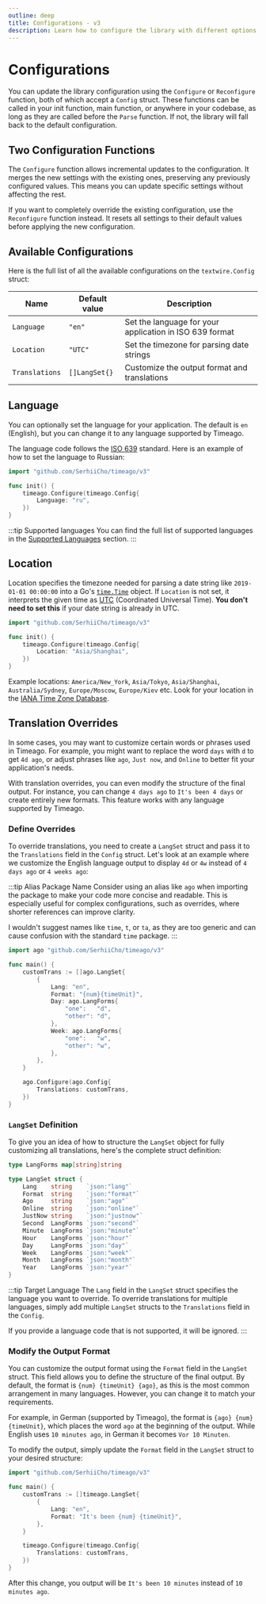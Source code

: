 ```yaml
---
outline: deep
title: Configurations - v3
description: Learn how to configure the library with different options like language, location, and translations
---
```


# Configurations
You can update the library configuration using the `Configure` or `Reconfigure` function, both of which accept a `Config` struct. These functions can be called in your init function, main function, or anywhere in your codebase, as long as they are called before the `Parse` function. If not, the library will fall back to the default configuration.

## Two Configuration Functions
The `Configure` function allows incremental updates to the configuration. It merges the new settings with the existing ones, preserving any previously configured values. This means you can update specific settings without affecting the rest.

If you want to completely override the existing configuration, use the `Reconfigure` function instead. It resets all settings to their default values before applying the new configuration.

## Available Configurations
Here is the full list of all the available configurations on the `textwire.Config` struct:

| Name | Default value | Description |
| --- | --- | --- |
| `Language` | `"en"` | Set the language for your application in ISO 639 format |
| `Location` | `"UTC"` | Set the timezone for parsing date strings |
| `Translations` | `[]LangSet{}` | Customize the output format and translations |

## Language
You can optionally set the language for your application. The default is `en` (English), but you can change it to any language supported by Timeago.

The language code follows the [ISO 639](https://en.wikipedia.org/wiki/List_of_ISO_639_language_codes) standard. Here is an example of how to set the language to Russian:

```go
import "github.com/SerhiiCho/timeago/v3"

func init() {
    timeago.Configure(timeago.Config{
        Language: "ru",
    })
}
```

:::tip Supported languages
You can find the full list of supported languages in the [Supported Languages](/v3/what-is-timeago.html#supported-languages) section.
:::

## Location
Location specifies the timezone needed for parsing a date string like `2019-01-01 00:00:00` into a Go's [`time.Time`](https://pkg.go.dev/time) object. If `Location` is not set, it interprets the given time as [UTC](https://en.wikipedia.org/wiki/Coordinated_Universal_Time) (Coordinated Universal Time). **You don't need to set this** if your date string is already in UTC.

```go
import "github.com/SerhiiCho/timeago/v3"

func init() {
    timeago.Configure(timeago.Config{
        Location: "Asia/Shanghai",
    })
}
```

Example locations: `America/New_York`, `Asia/Tokyo`, `Asia/Shanghai`, `Australia/Sydney`, `Europe/Moscow`, `Europe/Kiev` etc. Look for your location in the [IANA Time Zone Database](https://en.wikipedia.org/wiki/List_of_tz_database_time_zones).

## Translation Overrides
In some cases, you may want to customize certain words or phrases used in Timeago. For example, you might want to replace the word `days` with `d` to get `4d ago`, or adjust phrases like `ago`, `Just now`, and `Online` to better fit your application's needs.

With translation overrides, you can even modify the structure of the final output. For instance, you can change `4 days ago` to `It's been 4 days` or create entirely new formats. This feature works with any language supported by Timeago.

### Define Overrides
To override translations, you need to create a `LangSet` struct and pass it to the `Translations` field in the `Config` struct. Let's look at an example where we customize the English language output to display `4d` or `4w` instead of `4 days ago` or `4 weeks ago`:

:::tip Alias Package Name
Consider using an alias like `ago` when importing the package to make your code more concise and readable. This is especially useful for complex configurations, such as overrides, where shorter references can improve clarity.

I wouldn't suggest names like `time`, `t`, or `ta`, as they are too generic and can cause confusion with the standard `time` package.
:::

```go
import ago "github.com/SerhiiCho/timeago/v3"

func main() {
    customTrans := []ago.LangSet{
        {
            Lang: "en",
            Format: "{num}{timeUnit}",
            Day: ago.LangForms{
                "one":   "d",
                "other": "d",
            },
            Week: ago.LangForms{
                "one":   "w",
                "other": "w",
            },
        },
    }

    ago.Configure(ago.Config{
        Translations: customTrans,
    })
}
```

### `LangSet` Definition
To give you an idea of how to structure the `LangSet` object for fully customizing all translations, here's the complete struct definition:

```go
type LangForms map[string]string

type LangSet struct {
	Lang    string    `json:"lang"`
	Format  string    `json:"format"`
	Ago     string    `json:"ago"`
	Online  string    `json:"online"`
	JustNow string    `json:"justnow"`
	Second  LangForms `json:"second"`
	Minute  LangForms `json:"minute"`
	Hour    LangForms `json:"hour"`
	Day     LangForms `json:"day"`
	Week    LangForms `json:"week"`
	Month   LangForms `json:"month"`
	Year    LangForms `json:"year"`
}
```

:::tip Target Language
The `Lang` field in the `LangSet` struct specifies the language you want to override. To override translations for multiple languages, simply add multiple `LangSet` structs to the `Translations` field in the `Config`.

If you provide a language code that is not supported, it will be ignored.
:::

### Modify the Output Format
You can customize the output format using the `Format` field in the `LangSet` struct. This field allows you to define the structure of the final output. By default, the format is `{num} {timeUnit} {ago}`, as this is the most common arrangement in many languages. However, you can change it to match your requirements.

For example, in German (supported by Timeago), the format is `{ago} {num} {timeUnit}`, which places the word `ago` at the beginning of the output. While English uses `10 minutes ago`, in German it becomes `Vor 10 Minuten`.

To modify the output, simply update the `Format` field in the `LangSet` struct to your desired structure:

```go
import "github.com/SerhiiCho/timeago/v3"

func main() {
    customTrans := []timeago.LangSet{
        {
            Lang: "en",
            Format: "It's been {num} {timeUnit}",
        },
    }

    timeago.Configure(timeago.Config{
        Translations: customTrans,
    })
}
```

After this change, you output will be `It's been 10 minutes` instead of `10 minutes ago`.